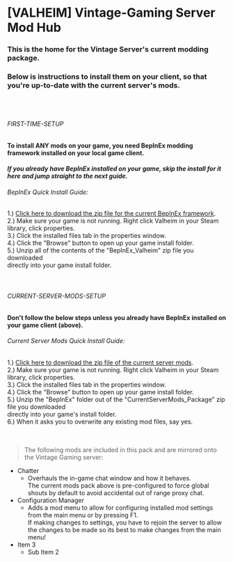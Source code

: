 # [VALHEIM] Vintage-Gaming Server Mod Hub

### This is the home for the Vintage Server's current modding package.
### Below is instructions to install them on your client, so that you're up-to-date with the current server's mods.
<br>
<br>

###### FIRST-TIME-SETUP
#### To install ANY mods on your game, you need BepInEx modding framework installed on your local game client.
#### *If you already have BepInEx installed on your game, skip the install for it here and jump straight to the next guide.* <br>
###### BepInEx Quick Install Guide:


1.) [Click here to download the zip file for the current BepInEx framework](https://github.com/A-gent/VALHEIM-VintageServer-Mod-Hub/releases/download/FirstTimeInstall/BepInEx_Valheim.zip).<br>
2.) Make sure your game is not running. Right click Valheim in your Steam library, click properties.<br>
3.) Click the installed files tab in the properties window.<br>
4.) Click the "Browse" button to open up your game install folder.<br>
5.) Unzip all of the contents of the "BepInEx_Valheim" zip file you downloaded<br>directly into your game install folder.
<br>
<br>
<br>

###### CURRENT-SERVER-MODS-SETUP
#### Don't follow the below steps unless you already have BepInEx installed on your game client (above). <br>
###### Current Server Mods Quick Install Guide:


1.) [Click here to download the zip file of the current server mods](https://github.com/A-gent/VALHEIM-VintageServer-Mod-Hub/releases/download/CurrentServerModsSetup/CurrentServerMods_Package.zip).<br>
2.) Make sure your game is not running. Right click Valheim in your Steam library, click properties.<br>
3.) Click the installed files tab in the properties window.<br>
4.) Click the "Browse" button to open up your game install folder.<br>
5.) Unzip the "BepInEx" folder out of the "CurrentServerMods_Package" zip file you downloaded<br>directly into your game's install folder.<br>
6.) When it asks you to overwrite any existing mod files, say yes.
<br>
<br>
<br>

> The following mods are included in this pack and are mirrored onto the Vintage Gaming server: <br>

- Chatter
  - Overhauls the in-game chat window and how it behaves.<br>The current mods pack above is pre-configured to force global shouts by default to avoid accidental out of range proxy chat.
- Configuration Manager
  - Adds a mod menu to allow for configuring installed mod settings from the main menu or by pressing F1.<br>If making changes to settings, you have to rejoin the server to allow the changes to be made so its best to make changes from the main menu!
- Item 3
  - Sub Item 2
